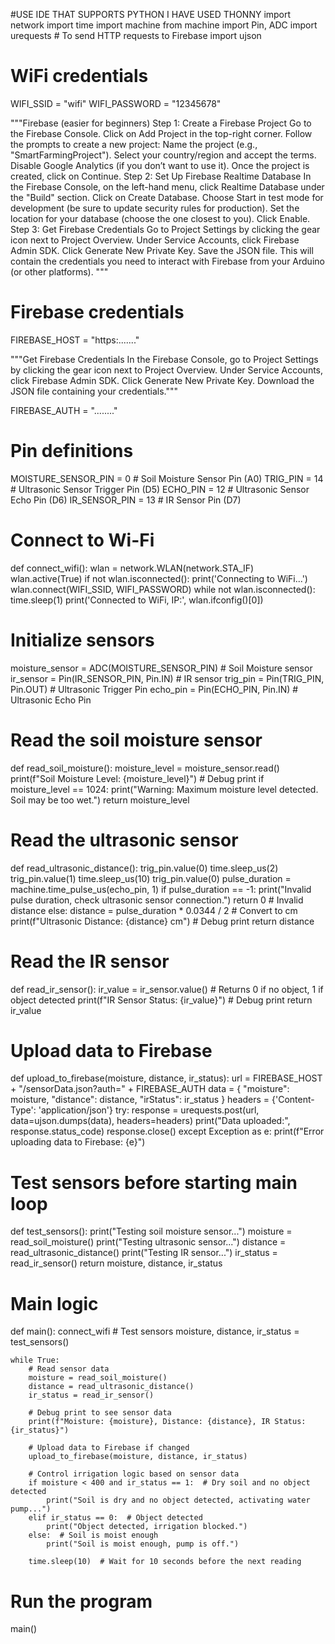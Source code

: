 #USE IDE THAT SUPPORTS PYTHON I HAVE USED THONNY
import network
import time
import machine
from machine import Pin, ADC
import urequests  # To send HTTP requests to Firebase
import ujson

# WiFi credentials
WIFI_SSID = "wifi"
WIFI_PASSWORD = "12345678"

"""Firebase (easier for beginners)
Step 1: Create a Firebase Project
Go to the Firebase Console.
Click on Add Project in the top-right corner.
Follow the prompts to create a new project:
Name the project (e.g., "SmartFarmingProject").
Select your country/region and accept the terms.
Disable Google Analytics (if you don’t want to use it).
Once the project is created, click on Continue.
Step 2: Set Up Firebase Realtime Database
In the Firebase Console, on the left-hand menu, click Realtime Database under the "Build" section.
Click on Create Database.
Choose Start in test mode for development (be sure to update security rules for production).
Set the location for your database (choose the one closest to you).
Click Enable.
Step 3: Get Firebase Credentials
Go to Project Settings by clicking the gear icon next to Project Overview.
Under Service Accounts, click Firebase Admin SDK.
Click Generate New Private Key.
Save the JSON file. This will contain the credentials you need to interact with Firebase from your Arduino (or other platforms).
"""

# Firebase credentials
FIREBASE_HOST = "https:......."

"""Get Firebase Credentials
In the Firebase Console, go to Project Settings by clicking the gear icon next to Project Overview.
Under Service Accounts, click Firebase Admin SDK.
Click Generate New Private Key.
Download the JSON file containing your credentials."""

FIREBASE_AUTH = "........"

# Pin definitions
MOISTURE_SENSOR_PIN = 0  # Soil Moisture Sensor Pin (A0)
TRIG_PIN = 14            # Ultrasonic Sensor Trigger Pin (D5)
ECHO_PIN = 12            # Ultrasonic Sensor Echo Pin (D6)
IR_SENSOR_PIN = 13       # IR Sensor Pin (D7)

# Connect to Wi-Fi
def connect_wifi():
    wlan = network.WLAN(network.STA_IF)
    wlan.active(True)
    if not wlan.isconnected():
        print('Connecting to WiFi...')
        wlan.connect(WIFI_SSID, WIFI_PASSWORD)
        while not wlan.isconnected():
            time.sleep(1)
    print('Connected to WiFi, IP:', wlan.ifconfig()[0])

# Initialize sensors
moisture_sensor = ADC(MOISTURE_SENSOR_PIN)  # Soil Moisture sensor
ir_sensor = Pin(IR_SENSOR_PIN, Pin.IN)  # IR sensor
trig_pin = Pin(TRIG_PIN, Pin.OUT)  # Ultrasonic Trigger Pin
echo_pin = Pin(ECHO_PIN, Pin.IN)  # Ultrasonic Echo Pin

# Read the soil moisture sensor
def read_soil_moisture():
    moisture_level = moisture_sensor.read()
    print(f"Soil Moisture Level: {moisture_level}")  # Debug print
    if moisture_level == 1024:
        print("Warning: Maximum moisture level detected. Soil may be too wet.")
    return moisture_level

# Read the ultrasonic sensor
def read_ultrasonic_distance():
    trig_pin.value(0)
    time.sleep_us(2)
    trig_pin.value(1)
    time.sleep_us(10)
    trig_pin.value(0)
    pulse_duration = machine.time_pulse_us(echo_pin, 1)
    if pulse_duration == -1:
        print("Invalid pulse duration, check ultrasonic sensor connection.")
        return 0  # Invalid distance
    else:
        distance = pulse_duration * 0.0344 / 2  # Convert to cm
        print(f"Ultrasonic Distance: {distance} cm")  # Debug print
        return distance

# Read the IR sensor
def read_ir_sensor():
    ir_value = ir_sensor.value()  # Returns 0 if no object, 1 if object detected
    print(f"IR Sensor Status: {ir_value}")  # Debug print
    return ir_value

# Upload data to Firebase
def upload_to_firebase(moisture, distance, ir_status):
    url = FIREBASE_HOST + "/sensorData.json?auth=" + FIREBASE_AUTH
    data = {
        "moisture": moisture,
        "distance": distance,
        "irStatus": ir_status
    }
    headers = {'Content-Type': 'application/json'}
    try:
        response = urequests.post(url, data=ujson.dumps(data), headers=headers)
        print("Data uploaded:", response.status_code)
        response.close()
    except Exception as e:
        print(f"Error uploading data to Firebase: {e}")

# Test sensors before starting main loop
def test_sensors():
    print("Testing soil moisture sensor...")
    moisture = read_soil_moisture()
    print("Testing ultrasonic sensor...")
    distance = read_ultrasonic_distance()
    print("Testing IR sensor...")
    ir_status = read_ir_sensor()
    return moisture, distance, ir_status

# Main logic
def main():
    connect_wifi
    # Test sensors
    moisture, distance, ir_status = test_sensors()

    while True:
        # Read sensor data
        moisture = read_soil_moisture()
        distance = read_ultrasonic_distance()
        ir_status = read_ir_sensor()

        # Debug print to see sensor data
        print(f"Moisture: {moisture}, Distance: {distance}, IR Status: {ir_status}")

        # Upload data to Firebase if changed
        upload_to_firebase(moisture, distance, ir_status)

        # Control irrigation logic based on sensor data
        if moisture < 400 and ir_status == 1:  # Dry soil and no object detected
            print("Soil is dry and no object detected, activating water pump...")
        elif ir_status == 0:  # Object detected
            print("Object detected, irrigation blocked.")
        else:  # Soil is moist enough
            print("Soil is moist enough, pump is off.")

        time.sleep(10)  # Wait for 10 seconds before the next reading

# Run the program
main()
